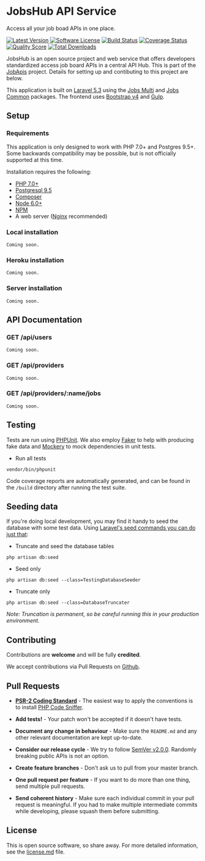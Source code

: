 # JobsHub API Service
Access all your job boad APIs in one place.

[![Latest Version](https://img.shields.io/github/release/jobapis/jobs-hub.svg?style=flat-square)](https://github.com/jobapis/jobs-hub/releases)
[![Software License](https://img.shields.io/badge/license-APACHE%202.0-brightgreen.svg?style=flat-square)](license.md)
[![Build Status](https://img.shields.io/travis/jobapis/jobs-hub/master.svg?style=flat-square&1)](https://travis-ci.org/jobapis/jobs-hub)
[![Coverage Status](https://img.shields.io/scrutinizer/coverage/g/jobapis/jobs-hub.svg?style=flat-square)](https://scrutinizer-ci.com/g/jobapis/jobs-hub/code-structure)
[![Quality Score](https://img.shields.io/scrutinizer/g/jobapis/jobs-hub.svg?style=flat-square)](https://scrutinizer-ci.com/g/jobapis/jobs-hub)
[![Total Downloads](https://img.shields.io/packagist/dt/jobapis/jobs-hub.svg?style=flat-square)](https://packagist.org/packages/jobapis/jobs-hub)

JobsHub is an open source project and web service that offers developers standardized access job board APIs in a central API Hub. This is part of the [JobApis](http://www.jobapis.com/) project. Details for setting up and contibuting to this project are below.

This application is built on [Laravel 5.3](http://laravel.com/) using the [Jobs Multi](https://github.com/jobapis/jobs-multi) and [Jobs Common](https://github.com/jobapis/jobs-common) packages. The frontend uses [Bootstrap v4](http://v4-alpha.getbootstrap.com/) and [Gulp](http://gulpjs.com/).

## Setup

### Requirements
This application is only designed to work with PHP 7.0+ and Postgres 9.5+. Some backwards compatibility may be possible, but is not officially supported at this time.

Installation requires the following:

- [PHP 7.0+](http://php.net/releases/7_0_0.php)
- [Postgresql 9.5](https://www.postgresql.org/)
- [Composer](https://getcomposer.org/)
- [Node 6.0+](https://nodejs.org/en/blog/release/v6.0.0/)
- [NPM](https://www.npmjs.com/)
- A web server ([Nginx](https://nginx.org/en/) recommended)

### Local installation
```
Coming soon.
```

### Heroku installation
```
Coming soon.
```

### Server installation
```
Coming soon.
```

## API Documentation

### GET /api/users

```
Coming soon.
```

### GET /api/providers

```
Coming soon.
```

### GET /api/providers/:name/jobs

```
Coming soon.
```

## Testing
Tests are run using [PHPUnit](https://phpunit.de/). We also employ [Faker](https://github.com/fzaninotto/Faker) to help with producing fake data and [Mockery](http://docs.mockery.io/en/latest/) to mock dependencies in unit tests.

- Run all tests
```
vendor/bin/phpunit
```

Code coverage reports are automatically generated, and can be found in the `/build` directory after running the test suite.

## Seeding data
If you're doing local development, you may find it handy to seed the database with some test data. Using [Laravel's seed commands you can do just that](https://laravel.com/docs/5.3/seeding):

- Truncate and seed the database tables
```
php artisan db:seed
```

- Seed only
```
php artisan db:seed --class=TestingDatabaseSeeder
```

- Truncate only
```
php artisan db:seed --class=DatabaseTruncater
```

_Note: Truncation is permanent, so be careful running this in your production environment._

## Contributing

Contributions are **welcome** and will be fully **credited**.

We accept contributions via Pull Requests on [Github](https://github.com/jobapis/jobs-hub).

## Pull Requests

- **[PSR-2 Coding Standard](https://github.com/php-fig/fig-standards/blob/master/accepted/PSR-2-coding-style-guide.md)** - The easiest way to apply the conventions is to install [PHP Code Sniffer](http://pear.php.net/package/PHP_CodeSniffer).

- **Add tests!** - Your patch won't be accepted if it doesn't have tests.

- **Document any change in behaviour** - Make sure the `README.md` and any other relevant documentation are kept up-to-date.

- **Consider our release cycle** - We try to follow [SemVer v2.0.0](http://semver.org/). Randomly breaking public APIs is not an option.

- **Create feature branches** - Don't ask us to pull from your master branch.

- **One pull request per feature** - If you want to do more than one thing, send multiple pull requests.

- **Send coherent history** - Make sure each individual commit in your pull request is meaningful. If you had to make multiple intermediate commits while developing, please squash them before submitting.

## License

This is open source software, so share away. For more detailed information, see the [license.md](license.md) file.
